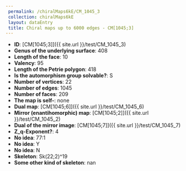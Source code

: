 ```yaml
--- 
 permalink: /chiralMaps6kE/CM_1045_3 
 collection: chiralMaps6kE
 layout: dataEntry
 title: Chiral maps up to 6000 edges - CM[1045;3]
---
```


- **ID**: [CM[1045;3]]({{ site.url }}/test/CM_1045_3)
- **Genus of the underlying surface**: 408
- **Length of the face**: 10
- **Valency**: 95
- **Length of the Petrie polygon**: 418
- **Is the automorphism group solvable?**: S
- **Number of vertices**: 22
- **Number of edges**: 1045
- **Number of faces**: 209
- **The map is self-**: none
- **Dual map**: [CM[1045;6]]({{ site.url }}/test/CM_1045_6)
- **Mirror (enantihomorphic) map**: [CM[1045;2]]({{ site.url }}/test/CM_1045_2)
- **Dual of the mirror image**: [CM[1045;7]]({{ site.url }}/test/CM_1045_7)
- **Z_q-Exponent?**: 4
- **No idea**:  77:1
- **No idea**: Y
- **No idea**: N
- **Skeleton**: Sk(22;2)^19
- **Some other kind of skeleton**: nan

